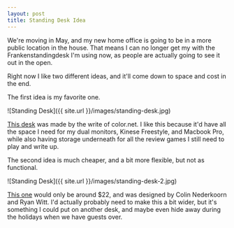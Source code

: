 ```yaml
---
layout: post
title: Standing Desk Idea
---
```


We're moving in May, and my new home office is going to be in a more public location in the house. That means I can no longer get my with the Frankenstandingdesk I'm using now, as people are actually going to see it out in the open.

Right now I like two different ideas, and it'll come down to space and cost in the end.

The first idea is my favorite one.

![Standing Desk]({{ site.url }}/images/standing-desk.jpg)

[This desk](http://wiki.colar.net/ikea_standing_desk#.VPu_h0YrNiY) was made by the write of color.net. I like this because it'd have all the space I need for my dual monitors, Kinese Freestyle, and Macbook Pro, while also having storage underneath for all the review games I still need to play and write up.

The second idea is much cheaper, and a bit more flexible, but not as functional.

![Standing Desk]({{ site.url }}/images/standing-desk-2.jpg)

[This one](http://iamnotaprogrammer.com/Ikea-Standing-desk-for-22-dollars.html) would only be around $22, and was designed by Colin Nederkoorn and  Ryan Witt. I'd actually probably need to make this a bit wider, but it's something I could put on another desk, and maybe even hide away during the holidays when we have guests over.


